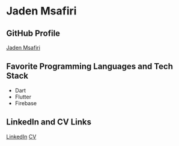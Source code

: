 # Jaden Msafiri

## GitHub Profile
[Jaden Msafiri](https://github.com/Jaden-Msafiri)

## Favorite Programming Languages and Tech Stack
- Dart
- Flutter
- Firebase

## LinkedIn and CV Links
[LinkedIn](https://www.linkedin.com/in/jaden-msafiri)
[CV](https://example.com/jaden-msafiri-cv)